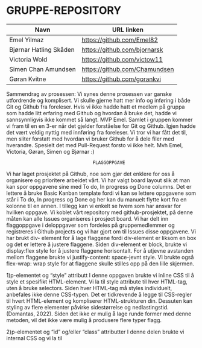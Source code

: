 # GRUPPE-REPOSITORY

| Navn                   | URL linken                    |
| ---------------------- | ----------------------------- |
| Emel Yilmaz            | https://github.com/Emel82     |
| Bjørnar Hatling Skåden | https://github.com/bjornarsk  |
| Victoria Wold          | https://github.com/victow11   |
| Simen Chan Amundsen    | https://github.com/Chamundsen |
| Gøran Kvitne           | https://github.com/gorankvi   |

Sammendrag av prosessen: Vi synes denne prosessen var ganske utfordrende og komplisert. Vi skulle gjerne hatt mer info og inføring i både Git og Github fra foreleser. Hvis vi ikke hadde hatt et medlem på gruppa som hadde litt erfaring med Github og hvordan å bruke det, hadde vi sannsynnligvis ikke kommet så langt. MVP Emel. Samlet i gruppen kommer vi fram til en en 3-er når det gjelder forståelse for Git og Github. Igjen hadde det vært veldig nyttig med innføring fra foreleser. Vi tror vi har fått det til, men sliter forstatt med hvordan vi bruker Github for å dele filer med hverandre. Spesielt det med Pull-Request forsto vi ikke helt.
Mvh Emel, Victoria, Gøran, Simen og Bjørnar :)

                                    FLAGGOPPGAVE

Vi har laget prosjektet på Github, noe som gjør det enklere for oss å organisere og prioritere arbeidet vårt. Vi har valgt board layout slik at man kan spor oppgavene sine med To do, In progress og Done columns. Det er lettere å bruke Basic Kanban template fordi vi kan se lettere oppgavene som står i To do, In progress og Done og her kan du manuelt flytte kort fra en kolonne til en annen. I tillegg kan vi enkelt se hvem som har ansvar for hvilken oppgave. Vi koblet vårt repository med github-prosjektet, på denne måten kan alle Issues organiseres i prosject board.
Vi har delt inn flaggoppgave i deloppgaver som fordeles på gruppemedlemmer og registreres i Github projects og vi har gjort om til Issues disse oppgavene.
Vi har brukt div- element for å lage flaggene fordi div-element er liksom en box og det er lettere å justere flaggene. Siden div-element er block, brukte vi display:flex style for å justere flaggene horisontalt. For å utjevne avstanden mellom flaggene brukte vi justify-content: space-jevnt style. Vi brukte også flex-wrap: wrap style for at flaggene skulle stilles opp på den lille skjermen.

1)p-elementet og “style” attributt
I denne oppgaven brukte vi inline CSS til å style et spesifikt HTML-element. Vi la til style attribute til hver HTML-tag, uten å bruke selectors.
Siden hver HTML-tag må styles individuelt, anbefales ikke denne CSS-typen. Det er tidkrevende å legge til CSS-regler til hvert HTML-element og kompliserer HTML-strukturen din. Dessuten kan styling av flere elementer påvirke sidestørrelse og nedlastingstid. (Domantas, 2022). Siden det ikke er mulig å lage runde former med denne metoden, vil det ikke være mulig å produsere flere typer flagg.

2)p-elementet og “id” og/eller “class” attributter
I denne delen brukte vi internal CSS og vi la til <style>-taggen i <head>-delen av HTML-dokumentet. Vi har brukt class selector fordi id- selector brukes vanligvis for javascript. Siden vi legger koden i samme HTML-fil, kan det betraktes som en fordel at vi ikke trenger å laste opp mer enn én fil. Å legge til koden i HTML-dokumentet kan også betraktes som en ulempe da det øker størrelsen på siden og lastetiden.

3. HTML5 Canvas API
   I den siste delen brukte vi canvas-elementet for å lage flagget. HTML <canvas>-elementet brukes til å tegne grafikk via JavaScript. <canvas>-elementet er bare en beholder for grafikk. Vi må bruke JavaScript for å faktisk tegne grafene. Canvas har flere metoder for å tegne bokser, sirkler, tekst og legge til bilder. (W3 schools, u.å.)
   For å lage flaggene med denne metoden, la vi til <canvas>-elementet inne i div-elementet og ga det en id. Fordi vi må bruke denne ID-en i javascript. For å etablere koblingen mellom javascript-filen og html-filen, legger vi lenken til javascript-filen i <script>-elementet.

Kilder:
Domantas G. (2022, 05. April) Types of CSS: Inline, External and Internal Definitions and Differences Explained. Hostinger. Hentet fra: https://www.hostinger.com/tutorials/difference-between-inline-external-and-internal-css
W3 schools. (u.å.) HTML Canvas Graphics. Hentet fra: https://www.w3schools.com/html/html5_canvas.asp
